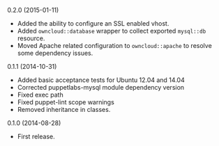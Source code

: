 0.2.0  (2015-01-11)

- Added the ability to configure an SSL enabled vhost.
- Added `owncloud::database` wrapper to collect exported `mysql::db` resource.
- Moved Apache related configuration to `owncloud::apache` to resolve some dependency issues.

0.1.1  (2014-10-31)

- Added basic acceptance tests for Ubuntu 12.04 and 14.04
- Corrected puppetlabs-mysql module dependency version
- Fixed exec path
- Fixed puppet-lint scope warnings
- Removed inheritance in classes.

0.1.0  (2014-08-28)

- First release.
